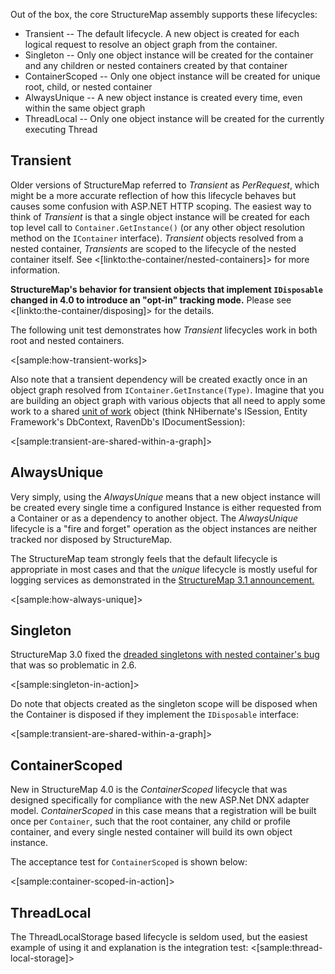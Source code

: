 <!--Title: Supported Lifecycles-->
<!--Url: supported-lifecycles-->

Out of the box, the core StructureMap assembly supports these lifecycles:

* Transient -- The default lifecycle.  A new object is created for each logical request to resolve an object graph from the container.  
* Singleton -- Only one object instance will be created for the container and any children or nested containers created by that container 
* ContainerScoped -- Only one object instance will be created for unique root, child, or nested container
* AlwaysUnique -- A new object instance is created every time, even within the same object graph
* ThreadLocal -- Only one object instance will be created for the currently executing Thread


## Transient

Older versions of StructureMap referred to _Transient_ as _PerRequest_, which might be a more accurate reflection of how this lifecycle behaves but 
causes some confusion with ASP.NET HTTP scoping.  The easiest way to think of _Transient_ is that a single object instance will be created for each top level
call to `Container.GetInstance()` (or any other object resolution method on the `IContainer` interface). _Transient_ objects resolved from a nested container, _Transients_ are scoped to the lifecycle
of the nested container itself. See <[linkto:the-container/nested-containers]> for more information.

**StructureMap's behavior for transient objects that implement `IDisposable` changed in 4.0 to introduce an "opt-in" tracking mode.** Please see <[linkto:the-container/disposing]> for the details.

The following unit test demonstrates how _Transient_ lifecycles work in both root and nested containers. 

<[sample:how-transient-works]>

Also note that a transient dependency will
be created exactly once in an object graph resolved from `IContainer.GetInstance(Type)`. Imagine that you are building an
object graph with various objects that all need to apply some work to a shared [unit of work](http://msdn.microsoft.com/en-us/magazine/dd882510.aspx) object (think NHibernate's ISession, Entity Framework's DbContext, RavenDb's IDocumentSession):

<[sample:transient-are-shared-within-a-graph]>



## AlwaysUnique

Very simply, using the _AlwaysUnique_ means that a new object instance will be created every single time a configured Instance is either requested
from a Container or as a dependency to another object. The _AlwaysUnique_ lifecycle is a "fire and forget" operation as the object instances are neither tracked nor disposed by StructureMap. 

<div class="alert alert-info" role="alert">The StructureMap team strongly feels that the default lifecycle is appropriate in most cases and that the <i>unique</i>
lifecycle is mostly useful for logging services as demonstrated in the <a href="http://jeremydmiller.com/2014/08/12/structuremap-3-1/">StructureMap 3.1 announcement.</a></div>

<[sample:how-always-unique]>

## Singleton

StructureMap 3.0 fixed the [dreaded singletons with nested container's bug](https://github.com/structuremap/structuremap/issues/3) that was so problematic in 2.6. 

<[sample:singleton-in-action]>

Do note that objects created as the singleton scope will be disposed when the Container is disposed if they
implement the `IDisposable` interface:

<[sample:transient-are-shared-within-a-graph]>


## ContainerScoped

New in StructureMap 4.0 is the _ContainerScoped_ lifecycle that was designed specifically for compliance with the new ASP.Net DNX adapter model.
_ContainerScoped_ in this case means that a registration will be built once per `Container`, such that the root container, any child or profile
container, and every single nested container will build its own object instance.

The acceptance test for `ContainerScoped` is shown below:

<[sample:container-scoped-in-action]>

## ThreadLocal

The ThreadLocalStorage based lifecycle is seldom used, but the easiest example of using it and explanation is the integration test:
<[sample:thread-local-storage]>

